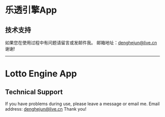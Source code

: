 # 乐透引擎App

## 技术支持
如果您在使用过程中有问题请留言或发邮件我。
邮箱地址：denghejun@live.cn
谢谢!


----


# Lotto Engine App

## Technical Support
If you have problems during use, please leave a message or email me.
Email address: denghejun@live.cn
Thank you!
